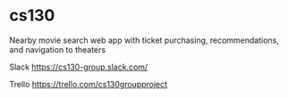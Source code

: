 # cs130

Nearby movie search web app with ticket purchasing, recommendations, and navigation to theaters

Slack
https://cs130-group.slack.com/

Trello
https://trello.com/cs130groupproject
